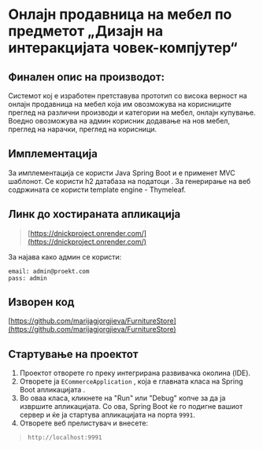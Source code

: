 # Онлајн продавница на мебел по предметот „Дизајн на интеракцијата човек-компјутер“
## Финален опис на производот:
Системот кој e изработен претставува прототип со висока верност на онлајн продавница на мебел која им овозможува на корисниците преглед на различни производи и категории на мебел, онлајн купување. Воедно овозможува на админ корисник додавање на нов мебел, преглед на нарачки, преглед на корисници. 
## Имплементација 
За имплементација се користи Java Spring Boot и e применет MVC шаблонот. Се користи h2 датабаза на податоци . За генерирање на веб содржината се користи template engine -  Thymeleaf.
## Линк до хостираната апликација

> [https://dnickproject.onrender.com/](https://dnickproject.onrender.com/)

За најава како админ се користи: <br>

    email: admin@proekt.com
    pass: admin

## Изворен код
[https://github.com/marijagjorgjieva/FurnitureStore](https://github.com/marijagjorgjieva/FurnitureStore)
## Стартување на проектот
1. Проектот отворете го преку интегрирана развивачка околина (IDE). 
2. Отворете ја `ECommerceApplication` , која е главната класа на  Spring Boot апликацијата .
3. Во оваа класа, кликнете на "Run" или "Debug" копче за да ја извршите апликацијата. Со ова, Spring Boot ќе го подигне вашиот сервер и ќе ја стартува апликацијата на порта `9991`.
4. Отворете веб прелистувач и внесете: 
> `http://localhost:9991` 
